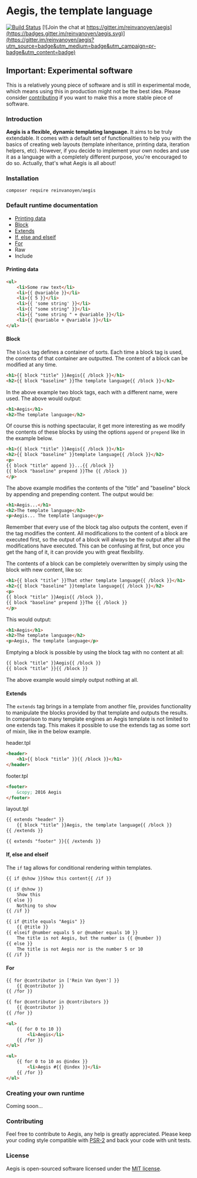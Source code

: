# Aegis, the template language

[![Build Status](https://travis-ci.org/reinvanoyen/aegis.svg?branch=master)](https://travis-ci.org/reinvanoyen/aegis) [![Join the chat at https://gitter.im/reinvanoyen/aegis](https://badges.gitter.im/reinvanoyen/aegis.svg)](https://gitter.im/reinvanoyen/aegis?utm_source=badge&utm_medium=badge&utm_campaign=pr-badge&utm_content=badge)

## Important: Experimental software
This is a relatively young piece of software and is still in experimental 
mode, which means using this in production might not be the best idea. Please consider [contributing](#contributing) if you want to 
make this a more stable piece of software.

### Introduction

**Aegis is a flexible, dynamic templating language.** It aims to 
be truly extendable. It comes with a default set of functionalities to help you with 
the basics of creating web layouts (template inheritance, printing data, iteration helpers, etc).
However, if you decide to implement your own nodes and use it as a language with a 
completely different purpose, you're encouraged to do so.
Actually, that's what Aegis is all about!

### Installation

```ssh
composer require reinvanoyen/aegis
```

### Default runtime documentation

* [Printing data](#printing-data)
* [Block](#block)
* [Extends](#extends)
* [If, else and elseif](#if-else-and-elseif)
* [For](#for)
* Raw
* Include

#### Printing data

```html
<ul>
    <li>Some raw text</li>
    <li>{{ @variable }}</li>
    <li>{{ 5 }}</li>
    <li>{{ 'some string' }}</li>
    <li>{{ "some string" }}</li>
    <li>{{ "some string " + @variable }}</li>
    <li>{{ @variable + @variable }}</li>
</ul>
```

#### Block

The `block` tag defines a container of sorts. Each time a block tag is used, 
the contents of that container are outputted. The content of a block can 
be modified at any time.

```html
<h1>{{ block "title" }}Aegis{{ /block }}</h1>
<h2>{{ block "baseline" }}The template language{{ /block }}</h2>
```

In the above example two block tags, each with a different name, were used. The above would output:

```html
<h1>Aegis</h1>
<h2>The template language</h2>
```

Of course this is nothing spectacular, it get more interesting as we 
modify the contents of these blocks by using the options `append` or `prepend` like in the example below.

```html
<h1>{{ block "title" }}Aegis{{ /block }}</h1>
<h2>{{ block "baseline" }}template language{{ /block }}</h2>
<p>
{{ block "title" append }}...{{ /block }}
{{ block "baseline" prepend }}The {{ /block }}
</p>
```

The above example modifies the contents of the "title" and "baseline" block by appending and prepending content. The output would be:

```html
<h1>Aegis...</h1>
<h2>The template language</h2>
<p>Aegis... The template language</p>
```

Remember that every use of the block tag also outputs the content, even if the tag modifies the content. All modifications to the 
content of a block are executed first, so the output of a block will always be the output after all the modifications have executed.
This can be confusing at first, but once you get the hang of it, it can provide you with great flexibility.

The contents of a block can be completely overwritten by simply using the block with new content, like so:

```html
<h1>{{ block "title" }}That other template language{{ /block }}</h1>
<h2>{{ block "baseline" }}template language{{ /block }}</h2>
<p>
{{ block "title" }}Aegis{{ /block }}, 
{{ block "baseline" prepend }}The {{ /block }}
</p>
```

This would output:
```html
<h1>Aegis</h1>
<h2>The template language</h2>
<p>Aegis, The template language</p>
```

Emptying a block is possible by using the block tag with no content at all:
```html
{{ block "title" }}Aegis{{ /block }}
{{ block "title" }}{{ /block }}
```

The above example would simply output nothing at all.

#### Extends

The `extends` tag brings in a template from another file, provides 
functionality to manipulate the blocks provided by that template and outputs the results. In comparison to many template engines
an Aegis template is not limited to one extends tag. This makes it possible to use 
the extends tag as some sort of mixin, like in the below example.

header.tpl
```html
<header>
    <h1>{{ block "title" }}{{ /block }}</h1>
</header>
```

footer.tpl
```html
<footer>
    &copy; 2016 Aegis
</footer>
```

layout.tpl
```html
{{ extends "header" }}
    {{ block "title" }}Aegis, the template language{{ /block }}
{{ /extends }}

{{ extends "footer" }}{{ /extends }}
```

#### If, else and elseif

The `if` tag allows for conditional rendering within templates.

```html
{{ if @show }}Show this content{{ /if }}
```

```html
{{ if @show }}
    Show this
{{ else }}
    Nothing to show
{{ /if }}
```

```html
{{ if @title equals "Aegis" }}
    {{ @title }}
{{ elseif @number equals 5 or @number equals 10 }}
    The title is not Aegis, but the number is {{ @number }}
{{ else }}
    The title is not Aegis nor is the number 5 or 10
{{ /if }}
```

#### For

```html
{{ for @contributor in ['Rein Van Oyen'] }}
    {{ @contributor }}
{{ /for }}
```

```html
{{ for @contributor in @contributors }}
    {{ @contributor }}
{{ /for }}
```

```html
<ul>
    {{ for 0 to 10 }}
        <li>Aegis</li>
    {{ /for }}
</ul>
```

```html
<ul>
    {{ for 0 to 10 as @index }}
        <li>Aegis #{{ @index }}</li>
    {{ /for }}
</ul>
```

### Creating your own runtime

Coming soon...

### Contributing

Feel free to contribute to Aegis, any help is greatly appreciated. Please keep your coding style compatible with [PSR-2](http://www.php-fig.org/psr/psr-2/) and back 
your code with unit tests.

### License
Aegis is open-sourced software licensed under the [MIT license](http://opensource.org/licenses/MIT).
